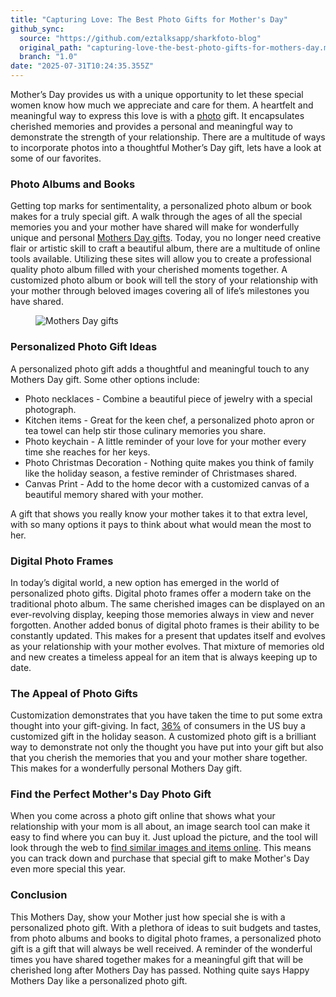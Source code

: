 ```yaml
---
title: "Capturing Love: The Best Photo Gifts for Mother's Day"
github_sync:
  source: "https://github.com/eztalksapp/sharkfoto-blog"
  original_path: "capturing-love-the-best-photo-gifts-for-mothers-day.md"
  branch: "1.0"
date: "2025-07-31T10:24:35.355Z"
---
```



Mother’s Day provides us with a unique opportunity to let these special women know how much we appreciate and care for them. A heartfelt and meaningful way to express this love is with a [photo](https://sharkfoto.com/) gift. It encapsulates cherished memories and provides a personal and meaningful way to demonstrate the strength of your relationship. There are a multitude of ways to incorporate photos into a thoughtful Mother’s Day gift, lets have a look at some of our favorites.

### Photo Albums and Books

Getting top marks for sentimentality, a personalized photo album or book makes for a truly special gift. A walk through the ages of all the special memories you and your mother have shared will make for wonderfully unique and personal [Mothers Day gifts](https://www.mixbook.com/personalized-mothers-day-gifts). Today, you no longer need creative flair or artistic skill to craft a beautiful album, there are a multitude of online tools available. Utilizing these sites will allow you to create a professional quality photo album filled with your cherished moments together. A customized photo album or book will tell the story of your relationship with your mother through beloved images covering all of life’s milestones you have shared.

<figure><img src="https://lh7-us.googleusercontent.com/kvQtjcTUGzbc1q5z8smQ5qn3kK3Wo0W5K3i6byVloa0l3Sg_OLbfrFAsfRKjfdfFPdcGwrvKB8Zk_6ICOF7V6Ti_sH7-6nGXr6ZOkHHgwVGTNC7BhTMPZkau6cBlitPp-btlbXcv-tWyaIcmJjXUiq8" alt="Mothers Day gifts"><figcaption></figcaption></figure>

### Personalized Photo Gift Ideas

A personalized photo gift adds a thoughtful and meaningful touch to any Mothers Day gift. Some other options include:

* Photo necklaces - Combine a beautiful piece of jewelry with a special photograph.
* Kitchen items - Great for the keen chef, a personalized photo apron or tea towel can help stir those culinary memories you share.
* Photo keychain - A little reminder of your love for your mother every time she reaches for her keys.
* Photo Christmas Decoration - Nothing quite makes you think of family like the holiday season, a festive reminder of Christmases shared.
* Canvas Print - Add to the home decor with a customized canvas of a beautiful memory shared with your mother.

A gift that shows you really know your mother takes it to that extra level, with so many options it pays to think about what would mean the most to her.

### Digital Photo Frames

In today’s digital world, a new option has emerged in the world of personalized photo gifts. Digital photo frames offer a modern take on the traditional photo album. The same cherished images can be displayed on an ever-revolving display, keeping those memories always in view and never forgotten. Another added bonus of digital photo frames is their ability to be constantly updated. This makes for a present that updates itself and evolves as your relationship with your mother evolves. That mixture of memories old and new creates a timeless appeal for an item that is always keeping up to date.

### The Appeal of Photo Gifts

Customization demonstrates that you have taken the time to put some extra thought into your gift-giving. In fact, [36%](https://www.statista.com/statistics/1423206/personalized-gift-buying-by-generation-usa/) of consumers in the US buy a customized gift in the holiday season. A customized photo gift is a brilliant way to demonstrate not only the thought you have put into your gift but also that you cherish the memories that you and your mother share together. This makes for a wonderfully personal Mothers Day gift.

### Find the Perfect Mother's Day Photo Gift

When you come across a photo gift online that shows what your relationship with your mom is all about, an image search tool can make it easy to find where you can buy it. Just upload the picture, and the tool will look through the web to [find similar images and items online](https://www.reverseimagesearch.com/). This means you can track down and purchase that special gift to make Mother's Day even more special this year.

### Conclusion

This Mothers Day, show your Mother just how special she is with a personalized photo gift. With a plethora of ideas to suit budgets and tastes, from photo albums and books to digital photo frames, a personalized photo gift is a gift that will always be well received. A reminder of the wonderful times you have shared together makes for a meaningful gift that will be cherished long after Mothers Day has passed. Nothing quite says Happy Mothers Day like a personalized photo gift.
